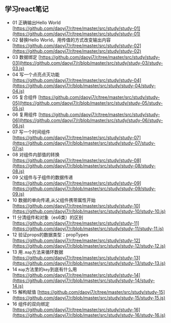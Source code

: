 ## 学习react笔记

- 01 正确输出Hello World [https://github.com/daoyi7/r/tree/master/src/study/study-01](https://github.com/daoyi7/r/tree/master/src/study/study-01)
- 02 替换Hello World，用传值的方式改变输出内容 [https://github.com/daoyi7/r/tree/master/src/study/study-02](https://github.com/daoyi7/r/tree/master/src/study/study-02)
- 03 数据绑定 [https://github.com/daoyi7/r/tree/master/src/study/study-03](https://github.com/daoyi7/r/blob/master/src/study/study-03/study-03.js)
- 04 写一个点亮点灭功能 [https://github.com/daoyi7/r/tree/master/src/study/study-04](https://github.com/daoyi7/r/blob/master/src/study/study-04/study-04.js)
- 05 复合组件 [https://github.com/daoyi7/r/tree/master/src/study/study-05](https://github.com/daoyi7/r/blob/master/src/study/study-05/study-05.js)
- 06 复用组件 [https://github.com/daoyi7/r/tree/master/src/study/study-06](https://github.com/daoyi7/r/blob/master/src/study/study-06/study-06.js)
- 07 写一个时间组件 [https://github.com/daoyi7/r/tree/master/src/study/study-07](https://github.com/daoyi7/r/blob/master/src/study/study-07/study-07.js)
- 08 对组件内部值的转换 [https://github.com/daoyi7/r/tree/master/src/study/study-08](https://github.com/daoyi7/r/blob/master/src/study/study-08/study-08.js)
- 09 父组件与子组件的数据传递 [https://github.com/daoyi7/r/tree/master/src/study/study-09](https://github.com/daoyi7/r/blob/master/src/study/study-09/study-09.js)
- 10 数据的单向传递,从父组件携带属性开始 [https://github.com/daoyi7/r/tree/master/src/study/study-10](https://github.com/daoyi7/r/blob/master/src/study/study-10/study-10.js)
- 11 分清组件和对象（es6类）的区别 [https://github.com/daoyi7/r/tree/master/src/study/study-11](https://github.com/daoyi7/r/blob/master/src/study/study-11/study-11.js)
- 12 验证props的数据类型：propTypes [https://github.com/daoyi7/r/tree/master/src/study/study-12](https://github.com/daoyi7/r/blob/master/src/study/study-12/study-12.js)
- 13 用``.map``方法来循环数据 [https://github.com/daoyi7/r/tree/master/src/study/study-13](https://github.com/daoyi7/r/blob/master/src/study/study-13/study-13.js)
- 14 ``map``方法里的``key``到底有什么用 [https://github.com/daoyi7/r/tree/master/src/study/study-14](https://github.com/daoyi7/r/blob/master/src/study/study-14/study-14.js)
- 15 解构赋值 [https://github.com/daoyi7/r/tree/master/src/study/study-15](https://github.com/daoyi7/r/blob/master/src/study/study-15/study-15.js)
- 16 组件的双向绑定 [https://github.com/daoyi7/r/tree/master/src/study/study-16](https://github.com/daoyi7/r/blob/master/src/study/study-16/study-16.js)

